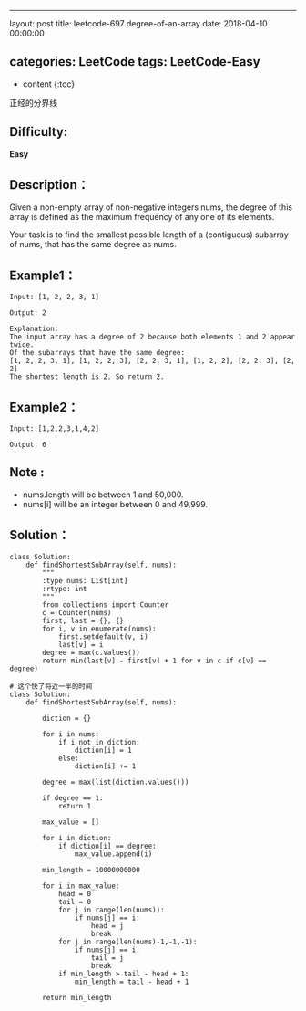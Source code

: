 
---
layout: post
title:  leetcode-697 degree-of-an-array
date:   2018-04-10 00:00:00

categories: LeetCode
tags: LeetCode-Easy
---

* content
{:toc}

正经的分界线





## Difficulty:

**Easy**

## Description：

Given a non-empty array of non-negative integers nums, the degree of 
this array is defined as the maximum frequency of any one of its elements.

Your task is to find the smallest possible length of a (contiguous) subarray 
of nums, that has the same degree as nums.

## Example1：

```
Input: [1, 2, 2, 3, 1]

Output: 2

Explanation: 
The input array has a degree of 2 because both elements 1 and 2 appear twice.
Of the subarrays that have the same degree:
[1, 2, 2, 3, 1], [1, 2, 2, 3], [2, 2, 3, 1], [1, 2, 2], [2, 2, 3], [2, 2]
The shortest length is 2. So return 2.
```

## Example2：

```
Input: [1,2,2,3,1,4,2]

Output: 6
```

## Note :

- nums.length will be between 1 and 50,000.
- nums[i] will be an integer between 0 and 49,999.

## Solution：

```
class Solution:
    def findShortestSubArray(self, nums):
        """
        :type nums: List[int]
        :rtype: int
        """
        from collections import Counter
        c = Counter(nums)       
        first, last = {}, {}
        for i, v in enumerate(nums):
            first.setdefault(v, i)
            last[v] = i
        degree = max(c.values())
        return min(last[v] - first[v] + 1 for v in c if c[v] == degree)
        
# 这个快了将近一半的时间
class Solution:
    def findShortestSubArray(self, nums):
        
        diction = {}
        
        for i in nums:
            if i not in diction:
                diction[i] = 1
            else:
                diction[i] += 1
            
        degree = max(list(diction.values()))
        
        if degree == 1:
            return 1
        
        max_value = []
        
        for i in diction:
            if diction[i] == degree:
                max_value.append(i)
        
        min_length = 10000000000
        
        for i in max_value:
            head = 0
            tail = 0
            for j in range(len(nums)):
                if nums[j] == i:
                    head = j
                    break
            for j in range(len(nums)-1,-1,-1):
                if nums[j] == i:
                    tail = j
                    break
            if min_length > tail - head + 1:
                min_length = tail - head + 1
        
        return min_length
```
